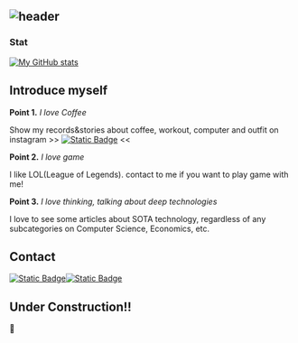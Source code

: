 ![header](https://capsule-render.vercel.app/api?type=venom&color=auto&height=300&section=header&text=welcome%2C%20I%27m%20Hero&fontSize=90)
---
### Stat  

<!--[![Hits](https://hits.seeyoufarm.com/api/count/incr/badge.svg?url=https%3A%2F%2Fgithub.com%2Fheroleggo&count_bg=%2337BBC0&title_bg=%23555555&icon=&icon_color=%23E7E7E7&title=hits&edge_flat=false)](https://hits.seeyoufarm.com) -->

[![My GitHub stats](https://github-readme-stats.vercel.app/api?username=heroleggo)](https://github.com/anuraghazra/github-readme-stats)

## Introduce myself

**Point 1.** *I love Coffee*

Show my records&stories about coffee, workout, computer and outfit on instagram >>  <a href="https://instagram.com/h3r0.workout"><img alt="Static Badge" src="https://img.shields.io/badge/Instagram-black?style=for-the-badge&logo=instagram&logoColor=white&logoSize=auto" /></a> <<


**Point 2.** *I love game*

I like LOL(League of Legends). contact to me if you want to play game with me!


**Point 3.** *I love thinking, talking about deep technologies*

I love to see some articles about SOTA technology, regardless of any subcategories on Computer Science, Economics, etc.

## Contact
<div style="display: flex; flex-direction: row;">
  <a href="mailto:h3r0.y0u@gmail.com"><img alt="Static Badge" src="https://img.shields.io/badge/Gmail-EA4335?style=for-the-badge&logo=gmail&logoColor=white&logoSize=auto" /></a>
  <a href="https://instagram.com/heroforyou99"><img alt="Static Badge" src="https://img.shields.io/badge/Instagram-black?style=for-the-badge&logo=instagram&logoColor=white&logoSize=auto" /></a>
</div>
<!-- ## Tech Stack

### Major

<div>
<img alt="Static badge" src="https://img.shields.io/badge/Java-blue?style=for-the-badge"/>

</div>
-->

## Under Construction!!

🚧


